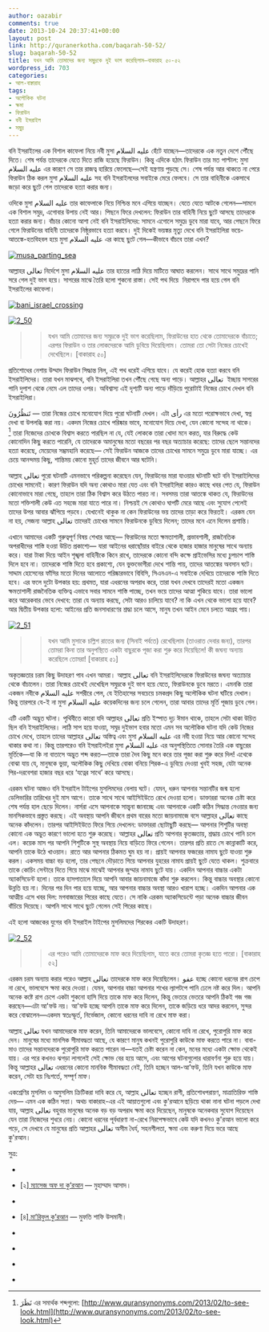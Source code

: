```yaml
---
author: oazabir
comments: true
date: 2013-10-24 20:37:41+00:00
layout: post
link: http://quranerkotha.com/baqarah-50-52/
slug: baqarah-50-52
title: যখন আমি তোমাদের জন্য সমুদ্রকে দুই ভাগ করেছিলাম—বাকারাহ ৫০-৫২
wordpress_id: 703
categories:
- আল-বাক্বারাহ
tags:
- অলৌকিক ঘটনা
- ক্ষমা
- ফিরাউন
- বনী ইসরাইল
- সমুদ্র
---
```


বনি ইসরাইলের এক বিশাল কাফেলা নিয়ে নবী মুসা عليه السلام হেঁটে যাচ্ছেন—তাদেরকে এক নতুন দেশে পৌঁছে দিতে। শেষ পর্যন্ত তাদেরকে যেতে দিতে রাজি হয়েছে ফিরাউন। কিন্তু এদিকে হঠাৎ ফিরাউন তার মত পাল্টাল: মুসা عليه السلام এর কারণে সে তার রাজত্ব হারিয়ে ফেলেছে—সেই যন্ত্রণায় পুড়ছে সে। শেষ পর্যন্ত আর থাকতে না পেরে ফিরাউন ঠিক করল মুসা عليه السلام সহ বনি ইসরাইলদের সবাইকে মেরে ফেলবে। সে তার বাহিনীকে একসাথে জড়ো করে ছুটে গেল তাদেরকে হত্যা করার জন্য।




ওদিকে মুসা عليه السلام তার কাফেলাকে নিয়ে নিশ্চিন্ত মনে এগিয়ে যাচ্ছেন। যেতে যেতে আটকে গেলেন—সামনে এক বিশাল সমুদ্র, এগোবার উপায় নেই আর। পিছনে ফিরে দেখলেন: ফিরাউন তার বাহিনী নিয়ে ছুটে আসছে তাদেরকে হত্যা করার জন্য। বাঁচার কোনো আশা নেই বনি ইসরাইলিদের: সামনে এগোলে সমুদ্রে ডুবে মারা যাবে, আর পেছনে ফিরে গেলে ফিরাউনের বাহিনী তাদেরকে নিষ্ঠুরভাবে হত্যা করবে। দুই দিকেই ভয়ঙ্কর মৃত্যু দেখে বনি ইসরাইলিরা ভয়ে-আতঙ্কে-হতবিহবল হয়ে মুসা عليه السلام এর কাছে ছুটে গেল—কীভাবে বাঁচবে তারা এখন?<!-- more -->


[![musa_parting_sea](http://quranerkotha.com/wp-content/uploads/2013/10/musa_parting_sea.jpg)](http://quranerkotha.com/wp-content/uploads/2013/10/musa_parting_sea.jpg)


আল্লাহর تعالى নির্দেশে মুসা عليه السلام তার হাতের লাঠি দিয়ে মাটিতে আঘাত করলেন। সাথে সাথে সমুদ্রের পানি সরে গেল দুই ভাগ হয়ে। সাগরের মাঝে তৈরি হলো শুকনো রাস্তা। সেই পথ দিয়ে  নিরাপদে পার হয়ে গেল বনি ইসরাইলের কাফেলা।




[![bani_israel_crossing](http://quranerkotha.com/wp-content/uploads/2013/10/bani_israel_crossing.jpg)](http://quranerkotha.com/wp-content/uploads/2013/10/bani_israel_crossing.jpg)




[![2_50](http://quranerkotha.com/wp-content/uploads/2013/10/2_50.png)](http://quranerkotha.com/wp-content/uploads/2013/10/2_50.png)





<blockquote>

> 
> যখন আমি তোমাদের জন্য সমুদ্রকে দুই ভাগ করেছিলাম, ফিরাউনের হাত থেকে তোমাদেরকে বাঁচাতে; এরপর ফিরাউন ও তার লোকদেরকে আমি ডুবিয়ে দিয়েছিলাম। তোমরা তো সেটা নিজের চোখেই দেখেছিলে। [বাকারাহ ৫০]
> 
> 
</blockquote>


প্রতিশোধের নেশায় উম্মাদ ফিরাউন সিদ্ধান্ত নিল, এই পথ ধরেই এগিয়ে যাবে। যে করেই হোক হত্যা করবে বনি ইসরাইলিদের। তারা যখন মাঝপথে, বনি ইসরাইলিরা তখন পৌঁছে গেছে অন্য পাড়ে। আল্লাহর تعالى  ইচ্ছায় সাগরের পানি দুপাশ থেকে নেমে এল তাদের ওপর। অবিশ্বাস্য এই দৃশ্যটি অন্য পাড়ে দাঁড়িয়ে পুরোটাই নিজের চোখে দেখল বনি ইসরাইলিরা।

تَنظُرُونَ — তারা নিজের চোখে মনোযোগ দিয়ে পুরো ঘটনাটি দেখল। এটা رأى এর মতো পরোক্ষভাবে দেখা, স্বপ্ন দেখা বা উপলব্ধি করা নয়। একদম নিজের চোখে পরিষ্কার ভাবে, মনোযোগ দিয়ে দেখা, যেন কোনো সন্দেহ না থাকে।[^৮] তারা নিজেদের চোখকে বিশ্বাস করতে পারছিল না যে, যেই লোককে তারা খোদা মনে করত, যার বিরুদ্ধে কেউ কোনোদিন কিছু করতে পারেনি, যে তাদেরকে অমানুষের মতো বছরের পর বছর অত্যাচার করেছে: তাদের ছেলে সন্তানদের হত্যা করেছে, মেয়েদের সম্ভ্রমহানি করেছে— সেই ফিরাউন আজকে তাদের চোখের সামনে সমুদ্রে ডুবে মারা যাচ্ছে। এর চেয়ে আনন্দময় কিছু, শান্তিময় কোনো মুহূর্ত তাদের জীবনে আর ঘটেনি।


আল্লাহ تعالى পুরো ঘটনাটি এমনভাবে পরিকল্পনা করেছেন যেন, ফিরাউনের মারা যাওয়ার ঘটনাটি ঘটে বনি ইসরাইলিদের চোখের সামনেই। কারণ ফিরাউন যদি অন্য কোথাও মারা যেত এবং বনি ইসরাইলিরা কারও কাছে খবর পেত যে, ফিরাউন কোনোভাবে মারা গেছে, তাহলে তারা ঠিক বিশ্বাস করে উঠতে পারত না। সবসময় তারা আতঙ্কে থাকত যে, ফিরাউনের মতো শক্তিশালী কেউ এত সহজে মারা যাতে পারে না। নিশ্চয়ই সে কোথাও ঘাপটি মেরে আছে এবং সুযোগ পেলেই তাদের উপর আবার ঝাঁপিয়ে পড়বে। যেখানেই থাকুক না কেন ফিরাউনের ভয় তাদের তাড়া করে ফিরতই। এরকম যেন না হয়, সেজন্য আল্লাহ تعالى তাদেরই চোখের সামনে ফিরাউনকে ডুবিয়ে দিলেন; তাদের মনে এনে দিলেন প্রশান্তি।




এখানে আমাদের একটি গুরুত্বপূর্ণ বিষয় শেখার আছে— ফিরাউনের মতো ক্ষমতাশালী, প্রভাবশালী, রাজনৈতিক অপরাধীদের শাস্তি হওয়া উচিত প্রকাশ্যে— যারা আইনের ধরাছোঁয়ার বাইরে থেকে হাজার হাজার মানুষের সাথে অন্যায় করে। যারা টাকা দিয়ে আইন শৃঙ্খলা বাহিনীকে কিনে রাখে, তাদেরকে কোনো বন্দি কক্ষে প্রাইভেসির মধ্যে চুপচাপ শাস্তি দিলে হবে না। তাদেরকে শাস্তি দিতে হবে প্রকাশ্যে, যেন ভুক্তভোগীরা দেখে শান্তি পায়, তাদের আতঙ্কের অবসান ঘটে। সাদ্দাম হোসেনের ফাঁসির মতো দিনের আলোতে পরিষ্কারভাবে বিবিসি, সিএনএন-এ সবাইকে দেখিয়ে তাদেরকে শাস্তি দিতে হবে। এর ফলে দুটো উপকার হয়: প্রথমত, যারা এধরনের অপরাধ করে, তারা যখন দেখবে তাদেরই মতো একজন ক্ষমতাশালী রাজনৈতিক ব্যক্তিত্ব এভাবে সবার সামনে শাস্তি পাচ্ছে, তখন ভয়ে তাদের আত্মা শুকিয়ে যাবে। তারা ভালো করে আরেকবার ভেবে দেখবে: তারা যে অন্যায় করছে, সেটা আরও চালিয়ে যাবে? না কি এখন থেকে ভালো হয়ে যাবে? আর দ্বিতীয় উপকার হলো: আইনের প্রতি জনসাধারণের শ্রদ্ধা চলে আসে, মানুষ তখন আইন মেনে চলতে আগ্রহ পায়।




[![2_51](http://quranerkotha.com/wp-content/uploads/2013/10/2_51.png)](http://quranerkotha.com/wp-content/uploads/2013/10/2_51.png)





<blockquote>

> 
> যখন আমি মুসাকে চল্লিশ রাতের জন্য (সিনাই পর্বতে) রেখেছিলাম (তাওরাত দেবার জন্য), তারপর তোমরা কিনা তার অনুপস্থিতে একটা বাছুরকে পূজা করা শুরু করে দিয়েছিলে! কী জঘন্য অন্যায় করেছিলে তোমরা! [বাকারাহ ৫১]
> 
> 
</blockquote>


অকৃতজ্ঞতার চরম কিছু উদাহরণ পাব এখন আমরা। আল্লাহ تعالى বনি ইসরাইলিদেরকে ফিরাউনের জঘন্য অত্যাচার থেকে বাঁচালেন। তারা নিজের চোখেই দেখেছিল সমুদ্রকে দুই ভাগ হয়ে যেতে, ফিরাউনকে ডুবে মরতে। এমনকি তারা একজন নবীকে عليه السلام সশরীরে পেল, যে ইতিহাসের সবচেয়ে চমকপ্রদ কিছু অলৌকিক ঘটনা ঘটিয়ে দেখাল। কিন্তু তারপরে যে-ই না মুসা عليه السلام কয়েকদিনের জন্য চলে গেলেন, তারা আবার তাদের মূর্তি পূজায় ডুবে গেল।


এটি একটি অদ্ভুত ঘটনা। পৃথিবীতে কারো যদি আল্লাহর تعالى প্রতি ইস্পাত দৃঢ় ঈমান থাকে, তাহলে সেটা থাকা উচিত ছিল বনি ইসরাইলিদের। লাঠি সাপ হয়ে যাওয়া, সমুদ্র দুইভাগ হবার মতো এমন সব অলৌকিক ঘটনা যদি কেউ নিজের চোখে দেখে, তাহলে তাদের আল্লাহর تعالى অস্তিত্ব এবং মুসা عليه السلام এর নবী হওয়া নিয়ে আর কোনো সন্দেহ থাকার কথা না। কিন্তু তারপরেও বনি ইসরাইলইরা মুসা عليه السلام এর অনুপস্থিতিতে সোনার তৈরি এক বাছুরের মূর্তিকে—যা কি না বাতাসে অদ্ভুত শব্দ করত—তাকে তারা দৈব কিছু মনে করে তার পূজা করা শুরু করে দিল! এথেকে বোঝা যায় যে, মানুষকে ভুয়া, অলৌকিক কিছু দেখিয়ে বোকা বনিয়ে শিরক-এ ডুবিয়ে দেওয়া খুবই সহজ, যেটা অনেক পির-দরবেশরা হাজার বছর ধরে ‘যত্নের সাথে’ করে আসছে।




এরকম ঘটনা আজও বনি ইসরাইল টাইপের মুসলিমদের বেলায় ঘটে। যেমন, ধরুন আপনার সন্তানটির জন্ম হলো ডেলিভারির তারিখের দুই মাস আগে। তাকে সাথে সাথে আইসিইউতে রেখে দেওয়া হলো। ডাক্তাররা অনেক চেষ্টা করে শেষ পর্যন্ত হাল ছেড়ে দিলেন। নার্সরা এসে আপনাকে সান্ত্বনা জানাচ্ছে এবং আপনাকে একটি কঠিন সিদ্ধান্ত নেওয়ার জন্য মানসিকভাবে প্রস্তুত করছে। এই অবস্থায় আপনি জীবনে প্রথম বারের মতো জায়নামাজে বসে আল্লাহর تعالى কাছে অনেক কাঁদলেন। তারপর আইসিইউতে ফিরে গিয়ে দেখলেন: ডাক্তাররা ছোটাছুটি করছে— আপনার শিশুটির অবস্থা কোনো এক অদ্ভুত কারণে ভালো হতে শুরু করেছে। আল্লাহর تعالى প্রতি আপনার কৃতজ্ঞতায়, শ্রদ্ধায় চোখে পানি চলে এল। কয়েক মাস পর আপনি শিশুটিকে সুস্থ অবস্থায় নিয়ে বাড়িতে ফিরে গেলেন। তারপর প্রতি রাতে সে কান্নাকাটি করে, আপনি তাকে উঠে খাওয়ান। রাতে আর আপনার ঠিকমত ঘুম হয় না। প্রায়ই আপনার ফজরের নামায ছুটে যাওয়া শুরু করল। একসময় বাচ্চা বড় হলো, তার পেছনে দৌড়াতে গিয়ে আপনার যুহরের নামায প্রায়ই ছুটে যেতে থাকল। শুক্রবারে তাকে কোচিং সেন্টারে দিতে গিয়ে মাঝে মাঝেই আপনার জুম্মার নামায ছুটে যায়। একদিন আপনার বাচ্চার একটা অ্যাকসিডেন্ট হলো। তাকে হাসপাতালে দিয়ে আপনি আবার জায়নামাজে কাঁদা শুরু করলেন। কিন্তু বাচ্চার অবস্থার কোনো উন্নতি হয় না। দিনের পর দিন পার হয়ে যাচ্ছে, আর আপনার বাচ্চার অবস্থা আরও খারাপ হচ্ছে। একদিন আপনার এক আত্মীয় এসে খবর দিল: মগবাজারের পিরের কাছে যেতে। সে নাকি এরকম অ্যাকসিডেন্টে পড়া অনেক বাচ্চার জীবন বাঁচিয়ে দিয়েছে। আপনি সাথে সাথে ছুটে গেলেন সেই পিরের কাছে।




এই হলো আজকের যুগের বনি ইসরাইল টাইপের মুসলিমদের শিরকের একটি উদাহরণ।




[![2_52](http://quranerkotha.com/wp-content/uploads/2013/10/2_52.png)](http://quranerkotha.com/wp-content/uploads/2013/10/2_52.png)





<blockquote>

> 
> এর পরেও আমি তোমাদেরকে মাফ করে দিয়েছিলাম, যাতে করে তোমরা কৃতজ্ঞ হতে পারো। [বাকারাহ ৫২]
> 
> 
</blockquote>


এরকম চরম অন্যায় করার পরেও আল্লাহ تعالى তাদেরকে মাফ করে দিয়েছিলেন। عفو হচ্ছে কোনো ধরনের রাগ চেপে না রেখে, ভালবেসে ক্ষমা করে দেওয়া। যেমন, আপনার বাচ্চা আপনার শখের ল্যাপটপে পানি ঢেলে নষ্ট করে দিল। আপনি অনেক কষ্টে রাগ চেপে একটা শুকনো হাসি দিয়ে তাকে মাফ করে দিলেন, কিন্তু ভেতরে ভেতরে আপনি ঠিকই গজ গজ করছেন—এটা আ'ফউ নয়। আ'ফউ হচ্ছে আপনি তাকে মাফ করে দিলেন, তাকে জড়িয়ে ধরে আদর করলেন, সুন্দর করে বোঝালেন—একদম স্বতঃস্ফূর্ত, নির্ভেজাল, কোনো ধরনের দাবি না রেখে মাফ করা।
[^^১]: 
আল্লাহ تعالى যখন আমাদেরকে মাফ করেন, তিনি আমাদেরকে ভালবেসে, কোনো দাবি না রেখে, পুরোপুরি মাফ করে দেন। মানুষের মধ্যে মানসিক সীমাবদ্ধতা আছে, যে কারণে মানুষ কখনই পুরোপুরি কাউকে মাফ করতে পারে না। বাবা-মাও তাদের সন্তানদেরকে পুরোপুরি মাফ করতে পারেন না—যতই চেষ্টা করেন না কেন, মনের মধ্যে একটা ক্ষোভ থেকেই যায়। এর পরে কখনও ঝগড়া লাগলেই সেই ক্ষোভ বের হয়ে আসে, এবং আগের ঘটনাগুলোর ধারাবর্ণনা শুরু হয়ে যায়। কিন্তু আল্লাহর تعالى এধরনের কোনো মানবিক সীমাবদ্ধতা নেই, তিনি হচ্ছেন আল-আ’ফউ, তিনি যখন কাউকে মাফ করেন, সেটা হয় নিঃশর্তে, সম্পূর্ণ মাফ।

একশ্রেণির মুসলিম ও অমুসলিম ক্রিটিকরা দাবি করে যে, আল্লাহ تعالى হচ্ছেন রাগী, প্রতিশোধপরায়ণ, মাত্রাতিরিক্ত শাস্তি দেয়— এমন এক কঠিন সত্তা। অথচ বাকারাহ-এর এই আয়াতগুলো এবং কু'রআনে ছড়িয়ে থাকা নানা ঘটনা পড়লে দেখা যায়, আল্লাহ تعالى বহুবার মানুষের অনেক বড় বড় অপরাধ ক্ষমা করে দিয়েছেন, মানুষকে অনেকবার সুযোগ দিয়েছেন যেন তারা নিজেদের শুধরে নেয়। কোনো ধরনের পূর্বধারণা না-রেখে নিরপেক্ষভাবে কেউ যদি কখনও কু'রআন ভালো করে পড়ে, সে দেখবে যে মানুষের প্রতি আল্লাহর تعالى অসীম ধৈর্য, সহনশীলতা, ক্ষমা এবং করুণা দিয়ে ভরে আছে কু'রআন।

সুত্র:



	
  * 
[^১]: নওমান আলি খানের[ সূরা বাকারাহ](http://www.nakcollection.com/surah-baqarah.html) এর উপর লেকচার।

	
  * [২][ ম্যাসেজ অফ দা কু’রআন](http://www.usc.edu/schools/college/crcc/private/cmje/religious_text/The_Message_of_The_Quran__by_Muhammad_Asad.pdf) — মুহাম্মাদ আসাদ।

	
  * 
[^৩]: [তাফহিমুল কু’রআন](http://www.tafheem.net/tafheem.html) — মাওলানা মাওদুদি।

	
  * [৪][ মা’রিফুল কু’রআন](http://www.kalamullah.com/maariful-quran.html) — মুফতি শাফি উসমানী।

	
  * 
[^৫]: মুহাম্মাদ মোহার আলি —[ A Word for Word Meaning of The Quran](http://www.kalamullah.com/word-for-word-meaning-of-quran.html)

	
  * 
[^৬]: সৈয়দ কুতব —[ In the Shade of the Quran](http://www.kalamullah.com/shade-of-the-quran.html)

	
  * 
[^৭]: [তাদাব্বুরে কু'রআন](http://www.tadabbur-i-quran.org/) - আমিন আহসান ইসলাহি।

	
  * 
[^৮]: نَظَرَ এর সমার্থক শব্দগুলো: [http://www.quransynonyms.com/2013/02/to-see-look.html](http://www.quransynonyms.com/2013/02/to-see-look.html)


